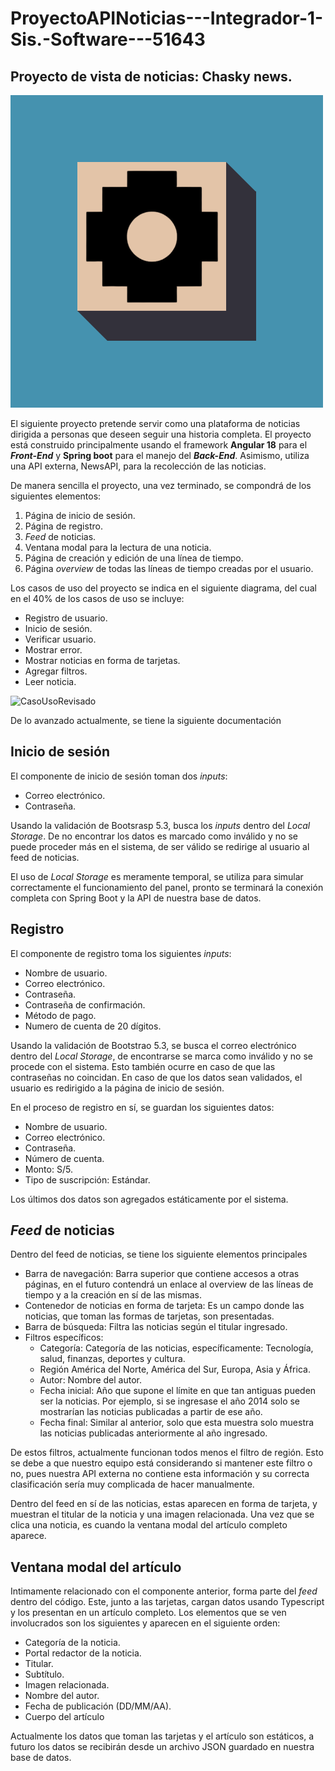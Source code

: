 # ProyectoAPINoticias---Integrador-1-Sis.-Software---51643
## Proyecto de vista de noticias: Chasky news.

![LogoChaskyNews](FronetApiNoticias\public\assets\imagenes\logoActualizado.png)

El siguiente proyecto pretende servir como una plataforma de noticias dirigida a personas que deseen seguir una historia completa. El proyecto está construido principalmente usando el framework **Angular 18** para el ___Front-End___ y **Spring boot** para el manejo del ___Back-End___. Asimismo, utiliza una API externa, NewsAPI, para la recolección de las noticias.

 De manera sencilla el proyecto, una vez terminado, se compondrá de los siguientes elementos:

1. Página de inicio de sesión.
2. Página de registro.
3. _Feed_ de noticias.
4. Ventana modal para la lectura de una noticia.
5. Página de creación y edición de una línea de tiempo.
6. Página _overview_ de todas las líneas de tiempo creadas por el usuario.

Los casos de uso del proyecto se indica en el siguiente diagrama, del cual en el 40% de los casos de uso se incluye:
* Registro de usuario.
* Inicio de sesión.
* Verificar usuario.
* Mostrar error.
* Mostrar noticias en forma de tarjetas.
* Agregar filtros.
* Leer noticia.


![CasoUsoRevisado](https://github.com/user-attachments/assets/361735ec-d6fd-40a8-918d-2a10ec2b1e6b)

De lo avanzado actualmente, se tiene la siguiente documentación

## Inicio de sesión
El componente de inicio de sesión toman dos _inputs_: 
- Correo electrónico.
- Contraseña.

Usando la validación de Bootsrasp 5.3, busca los _inputs_ dentro del _Local Storage_. De no encontrar los datos es marcado como inválido y no se puede proceder más en el sistema, de ser válido se redirige al usuario al feed de noticias.

El uso de _Local Storage_ es meramente temporal, se utiliza para simular correctamente el funcionamiento del panel, pronto se terminará la conexión completa con Spring Boot y la API de nuestra base de datos.

## Registro
El componente de registro toma los siguientes _inputs_:
* Nombre de usuario.
* Correo electrónico.
* Contraseña.
* Contraseña de confirmación.
* Método de pago.
* Numero de cuenta de 20 dígitos.

Usando la validación de Bootstrao 5.3, se busca el correo electrónico dentro del _Local Storage_, de encontrarse se marca como inválido y no se procede con el sistema. Esto también ocurre en caso de que las contraseñas no coincidan. En caso de que los datos sean validados, el usuario es redirigido a la página de inicio de sesión.

En el proceso de registro en sí, se guardan los siguientes datos:
* Nombre de usuario.
* Correo electrónico.
* Contraseña.
* Número de cuenta.
* Monto: S/5.
* Tipo de suscripción: Estándar.

Los últimos dos datos son agregados estáticamente por el sistema.

## _Feed_ de noticias
Dentro del feed de noticias, se tiene los siguiente elementos principales
* Barra de navegación: Barra superior que contiene accesos a otras páginas, en el futuro contendrá un enlace al overview de las líneas de tiempo y a la creación en sí de las mismas.
* Contenedor de noticias en forma de tarjeta: Es un campo donde las noticias, que toman las formas de tarjetas, son presentadas.
* Barra de búsqueda: Filtra las noticias según el titular ingresado.
* Filtros específicos: 
    - Categoría: Categoría de las noticias, específicamente: Tecnología, salud, finanzas, deportes y cultura.
    - Región América del Norte, América del Sur, Europa, Asia y África.
    - Autor: Nombre del autor.
    - Fecha inicial: Año que supone el límite en que tan antiguas pueden ser la noticias. Por ejemplo, si se ingresase el año 2014 solo se mostrarían las noticias publicadas a partir de ese año.
    - Fecha final: Similar al anterior, solo que esta muestra solo muestra las noticias publicadas anteriormente al año ingresado.

De estos filtros, actualmente funcionan todos menos el filtro de región. Esto se debe a que nuestro equipo está considerando si mantener este filtro o no, pues nuestra API externa no contiene esta información y su correcta clasificación sería muy complicada de hacer manualmente.

Dentro del feed en sí de las noticias, estas aparecen en forma de tarjeta, y muestran el titular de la noticia y una imagen relacionada. Una vez que se clica una noticia, es cuando la ventana modal del artículo completo aparece.

## Ventana modal del artículo

Intimamente relacionado con el componente anterior, forma parte del _feed_ dentro del código. Este, junto a las tarjetas, cargan datos usando Typescript y los presentan en un artículo completo. Los elementos que se ven involucrados son los siguientes y aparecen en el siguiente orden:

* Categoría de la noticia.
* Portal redactor de la noticia.
* Titular.
* Subtítulo.
* Imagen relacionada.
* Nombre del autor.
* Fecha de publicación (DD/MM/AA).
* Cuerpo del artículo

Actualmente los datos que toman las tarjetas y el artículo son estáticos, a futuro los datos se recibirán desde un archivo JSON guardado en nuestra base de datos.

